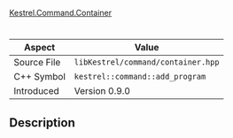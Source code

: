[Kestrel.Command.Container](index.md)
# 
| Aspect | Value |
| --- | --- |
| Source File | `libKestrel/command/container.hpp` |
| C++ Symbol | `kestrel::command::add_program` |
| Introduced | Version 0.9.0 |
## Description
